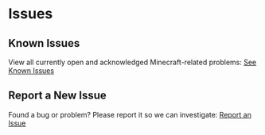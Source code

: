 # Issues

## Known Issues
View all currently open and acknowledged Minecraft-related problems:
[See Known Issues](https://github.com/Sweden-Mayhem/community/issues?q=is%3Aissue%20state%3Aopen%20label%3Aminecraft%20label%3Aknown)

## Report a New Issue
Found a bug or problem? Please report it so we can investigate:
[Report an Issue](https://github.com/Sweden-Mayhem/community/issues?q=is%3Aissue%20state%3Aopen%20label%3Aminecraft)
